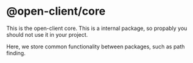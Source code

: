 # @open-client/core

This is the open-client core. This is a internal package,
so propably you should not use it in your project.

Here, we store common functionality between packages,
such as path finding.
